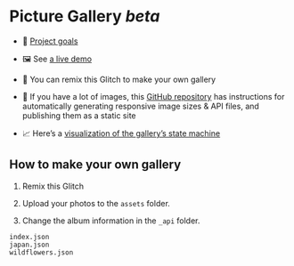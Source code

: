 
# Picture Gallery _beta_

* 📝 [Project goals](https://github.com/jimthoburn/picture-gallery/blob/master/README.markdown)

* 🖼 See [a live demo](https://picture-gallery.glitch.me)

* 🎏 You can remix this Glitch to make your own gallery

* 🤖 If you have a lot of images, this [GitHub repository](https://github.com/jimthoburn/picture-gallery) has instructions for automatically generating responsive image sizes & API files, and publishing them as a static site

* 📈 Here’s a [visualization of the gallery’s state machine](https://xstate.js.org/viz/?gist=18995ef2fca6c1949991f21b1b68c6d0)

## How to make your own gallery

1. Remix this Glitch

2. Upload your photos to the `assets` folder.

3. Change the album information in the `_api` folder.

```
index.json
japan.json
wildflowers.json
```
